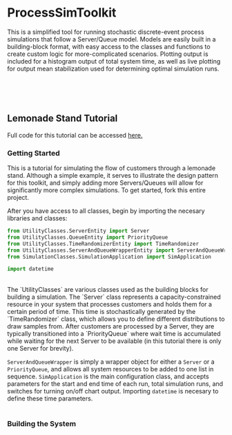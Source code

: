 # ProcessSimToolkit

This is a simplified tool for running stochastic discrete-event process simulations that follow a Server/Queue model. Models are easily built in a building-block format, with easy access to the classes and functions to create custom logic for more-complicated scenarios. Plotting output is included for a histogram output of total system time, as well as live plotting for output mean stabilization used for determining optimal simulation runs. 

<br><br><br>
## Lemonade Stand Tutorial

Full code for this tutorial can be accessed [here.](https://github.com/trevorbye/ProcessSimToolkit/blob/master/LemonadeStandTutorial/LemonadeStandSim.py)

### Getting Started

This is a tutorial for simulating the flow of customers through a lemonade stand. Although a simple example, it serves to illustrate the design pattern for this toolkit, and simply adding more Servers/Queues will allow for significantly more complex simulations. To get started, fork this entire project.

After you have access to all classes, begin by importing the necesary libraries and classes:

```python
from UtilityClasses.ServerEntity import Server
from UtilityClasses.QueueEntity import PriorityQueue
from UtilityClasses.TimeRandomizerEntity import TimeRandomizer
from UtilityClasses.ServerAndQueueWrapperEntity import ServerAndQueueWrapper
from SimulationClasses.SimulationApplication import SimApplication

import datetime
```
<br>
The `UtilityClasses` are various classes used as the building blocks for building a simulation. The `Server` class represents a capacity-constrained resource in your system that processes customers and holds them for a certain period of time. This time is stochastically generated by the `TimeRandomizer` class, which allows you to define different distributions to draw samples from. After customers are processed by a Server, they are typically transitioned into a `PriorityQueue` where wait time is accumulated while waiting for the next Server to be available (in this tutorial there is only one Server for brevity). 

`ServerAndQueueWrapper` is simply a wrapper object for either a `Server` or a `PriorityQueue`, and allows all system resources to be added to one list in sequence. `SimApplication` is the main configuration class, and accepts parameters for the start and end time of each run, total simulation runs, and switches for turning on/off chart output. Importing `datetime` is necesary to define these time parameters.
<br><br>
### Building the System
